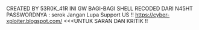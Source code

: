 CREATED BY 53R0K_41R
INI GW BAGI-BAGI SHELL RECODED DARI N45HT 
PASSWORDNYA : serok 
Jangan Lupa Support US !!
https://cyber-xploiter.blogspot.com/  <<<UNTUK SARAN DAN KRITIK !!
